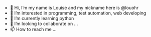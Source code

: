 - 👋 Hi, I’m my name is Louise and my nickname here is @louohr
- 👀 I’m interested in programming, test automation, web developing
- 🌱 I’m currently learning python
- 💞️ I’m looking to collaborate on ...
- 📫 How to reach me ...

<!---
louohr/louohr is a ✨ special ✨ repository because its `README.md` (this file) appears on your GitHub profile.
You can click the Preview link to take a look at your changes.
--->
